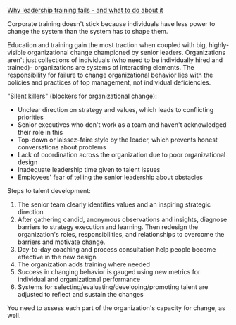 [Why leadership training fails - and what to do about it](https://hbr.org/2016/10/why-leadership-training-fails-and-what-to-do-about-it)

Corporate training doesn't stick because individuals have less power to change the system than the system has to shape them.

Education and training gain the most traction when coupled with big, highly-visible organizational change championed by senior leaders. Organizations aren't just collections of individuals (who need to be individually hired and trained)- organizations are systems of interacting elements. The responsibility for failure to change organizational behavior lies with the policies and practices of top management, not individual deficiencies.

"Silent killers" (blockers for organizational change):

* Unclear direction on strategy and values, which leads to conflicting priorities
* Senior executives who don't work as a team and haven't acknowledged their role in this
* Top-down or laissez-faire style by the leader, which prevents honest conversations about problems
* Lack of coordination across the organization due to poor organizational design
* Inadequate leadership time given to talent issues
* Employees' fear of telling the senior leadership about obstacles

Steps to talent development:

1. The senior team clearly identifies values and an inspiring strategic direction
2. After gathering candid, anonymous observations and insights, diagnose barriers to strategy execution and learning. Then redesign the organization's roles, responsibilities, and relationships to overcome the barriers and motivate change.
3. Day-to-day coaching and process consultation help people become effective in the new design
4. The organization adds training where needed
5. Success in changing behavior is gauged using new metrics for individual and organizational performance
6. Systems for selecting/evaluating/developing/promoting talent are adjusted to reflect and sustain the changes

You need to assess each part of the organization's capacity for change, as well.
